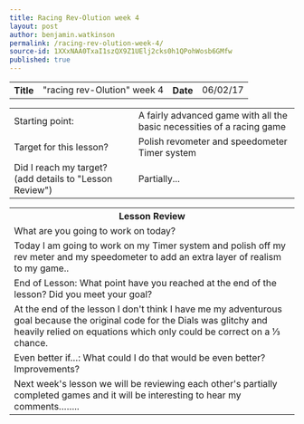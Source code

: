 ```yaml
---
title: Racing Rev-Olution week 4
layout: post
author: benjamin.watkinson
permalink: /racing-rev-olution-week-4/
source-id: 1XXxNAA0TxaI1szQX9Z1UElj2cks0h1QPohWosb6GMfw
published: true
---
```

	

<table>
  <tr>
    <th>Title</th>
    <td>"racing rev-Olution" week 4</td>
    <th>Date</th>
    <td>06/02/17</td>
  </tr>
</table>


<table>
  <tr>
    <td>Starting point:</td>
    <td>A fairly advanced game with all the basic necessities of a racing game</td>
  </tr>
  <tr>
    <td>Target for this lesson?</td>
    <td>Polish revometer and speedometer
Timer system </td>
  </tr>
  <tr>
    <td>Did I reach my target? 
(add details to "Lesson Review")</td>
    <td>Partially...</td>
  </tr>
</table>


<table>
  <tr>
    <th>Lesson Review</th>
  </tr>
  <tr>
    <td>What are you going to work on today?</td>
  </tr>
  <tr>
    <td>Today I am going to work on my Timer system and polish off my rev meter and my speedometer to add an extra layer of realism to my game..</td>
  </tr>
  <tr>
    <td>End of Lesson: What point have you reached at the end of the lesson? Did you meet your goal? </td>
  </tr>
  <tr>
    <td>At the end of the lesson I don't think I have me my adventurous goal because the original code for the
 Dials was glitchy and heavily relied on equations which only could be correct on a ⅓ chance.</td>
  </tr>
  <tr>
    <td>Even better if…: What could I do that would be even better? Improvements? </td>
  </tr>
  <tr>
    <td>Next week's lesson we will be reviewing each other's partially completed games and it will be interesting to hear my comments……..</td>
  </tr>
</table>


